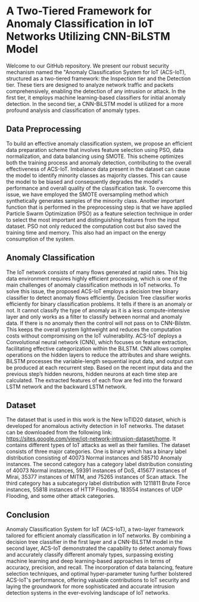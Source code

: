 # A Two-Tiered Framework for Anomaly Classification in IoT Networks Utilizing CNN-BiLSTM Model
Welcome to our GitHub repository. We present our robust security mechanism named the "Anomaly Classification System for IoT (ACS-IoT), structured as a two-tiered framework: the Inspection tier and the Detection tier. These tiers are designed to analyze network traffic and packets comprehensively, enabling the detection of any intrusion or attack. In the first tier, it employs machine learning-based classifiers for initial anomaly detection. In the second tier, a CNN-BiLSTM model is utilized for a more profound analysis and classification of anomaly types.

## Data Preprocessing
To build an effective anomaly classification system, we propose an efficient data preparation scheme that involves feature selection using PSO, data normalization, and data balancing using SMOTE. This scheme optimizes both the training process and anomaly detection, contributing to the overall effectiveness of ACS-IoT. 
Imbalance data present in the dataset can cause the model to identify minority classes as majority classes. This can cause the model to be biased and consequently degrades the model's performance and overall quality of the classification task. To overcome this issue, we have employed the SMOTE oversampling method which synthetically generates samples of the minority class.
Another important function that is performed in the preprocessing step is that we have applied Particle Swarm Optimization (PSO) as a feature selection technique in order to select the most important and distinguishing features from the input dataset. PSO not only reduced the computation cost but also saved the training time and memory. This also had an impact on the energy consumption of the system.

## Anomaly Classification
The IoT network consists of many flows generated at rapid rates. This big data environment requires highly efficient processing, which is one of the main challenges of anomaly classification methods in IoT networks. To solve this issue, the proposed ACS-IoT employs a decision tree binary classifier to detect anomaly flows efficiently. Decision Tree classifier works efficiently for binary classification problems. It tells if there is an anomaly or not. It cannot classify the type of anomaly as it is a less compute-intensive layer and only works as a filter to classify between normal and anomaly data. If there is no anomaly then the control will not pass on to CNN-Bilstm. This keeps the overall system lightweight and reduces the computation costs without compromising on the IoT vulnerability.
ACS-IoT deploys a Convolutional neural network (CNN), which focuses on feature extraction, facilitating effective categorization within the BiLSTM. CNN allows complex operations on the hidden layers to reduce the attributes and share weights. BiLSTM processes the variable-length sequential input data, and output can be produced at each recurrent step. Based on the recent input data and the previous step’s hidden neurons, hidden neurons at each time step are calculated. The extracted features of each flow are fed into the forward LSTM network and the backward LSTM network.

## Dataset
The dataset that is used in this work is the New IoTID20 dataset, which is developed for anomalous activity detection in IoT networks. The dataset can be downloaded from the following link: https://sites.google.com/view/iot-network-intrusion-dataset/home. It contains different types of IoT attacks as well as their families. The dataset consists of three major categories. One is binary which has a binary label distribution consisting of 40073 Normal instances and 585710 Anomaly instances. The second category has a category label distribution consisting of 40073 Normal instances, 59391 instances of DoS, 415677 instances of Mirai, 35377 instances of MITM, and 75265 instances of Scan attack. The third category has a subcategory label distribution with 1211811 Brute Force instances, 55818 instances of HTTP Flooding, 183554 instances of UDP Flooding, and some other attack categories.


## Conclusion
Anomaly Classification System for IoT (ACS-IoT), a two-layer framework tailored for efficient anomaly classification in IoT networks. By combining a decision tree classifier in the first layer and a CNN-BiLSTM model in the second layer, ACS-IoT demonstrated the capability to detect anomaly flows and accurately classify different anomaly types, surpassing existing machine learning and deep learning-based approaches in terms of accuracy, precision, and recall. The incorporation of data balancing, feature selection techniques, and optimal hyper-parameter tuning further bolstered ACS-IoT's performance, offering valuable contributions to IoT security and laying the groundwork for more sophisticated and accurate intrusion detection systems in the ever-evolving landscape of IoT networks.
